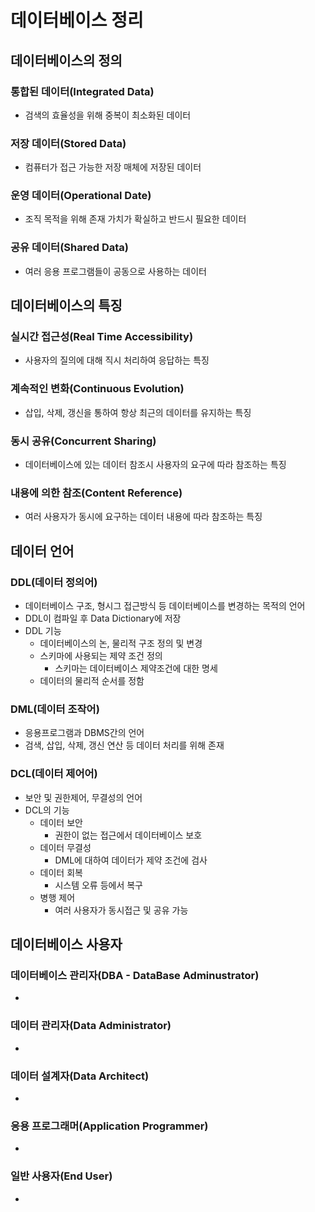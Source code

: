 # 데이터베이스 정리

## 데이터베이스의 정의
### 통합된 데이터(Integrated Data) 
- 검색의 효율성을 위해 중복이 최소화된 데이터

### 저장 데이터(Stored Data)
- 컴퓨터가 접근 가능한 저장 매체에 저장된 데이터

### 운영 데이터(Operational Date)
- 조직 목적을 위해 존재 가치가 확실하고 반드시 필요한 데이터

### 공유 데이터(Shared Data)
- 여러 응용 프로그램들이 공동으로 사용하는 데이터

## 데이터베이스의 특징
### 실시간 접근성(Real Time Accessibility)
- 사용자의 질의에 대해 직시 처리하여 응답하는 특징

### 계속적인 변화(Continuous Evolution)
- 삽입, 삭제, 갱신을 통하여 항상 최근의 데이터를 유지하는 특징

### 동시 공유(Concurrent Sharing)
- 데이터베이스에 있는 데이터 참조시 사용자의 요구에 따라 참조하는 특징

### 내용에 의한 참조(Content Reference)
- 여러 사용자가 동시에 요구하는 데이터 내용에 따라 참조하는 특징

## 데이터 언어
### DDL(데이터 정의어)
- 데이터베이스 구조, 형시그 접근방식 등 데이터베이스를 변경하는 목적의 언어
- DDL이 컴파일 후 Data Dictionary에 저장
- DDL 기능
    - 데이터베이스의 논, 물리적 구조 정의 및 변경
    - 스키마에 사용되는 제약 조건 정의
        - 스키마는 데이터베이스 제약조건에 대한 명세
    - 데이터의 물리적 순서를 정함

### DML(데이터 조작어)
- 응용프로그램과 DBMS간의 언어
- 검색, 삽입, 삭제, 갱신 연산 등 데이터 처리를 위해 존재

### DCL(데이터 제어어)
- 보안 및 권한제어, 무결성의 언어
- DCL의 기능
    - 데이터 보안
        - 권한이 없는 접근에서 데이터베이스 보호
    - 데이터 무결성
        - DML에 대하여 데이터가 제약 조건에 검사
    - 데이터 회복
        - 시스템 오류 등에서 복구
    - 병행 제어
        - 여러 사용자가 동시접근 및 공유 가능

## 데이터베이스 사용자
### 데이터베이스 관리자(DBA - DataBase Adminustrator)
- 

### 데이터 관리자(Data Administrator)
-

### 데이터 설계자(Data Architect)
- 

### 응용 프로그래머(Application Programmer)
- 

### 일반 사용자(End User)
- 



 